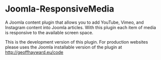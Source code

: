 Joomla-ResponsiveMedia
======================

A Joomla content plugin that allows you to add YouTube, Vimeo, and Instagram content into Joomla articles. With this plugin each item of media is responsive to the available screen space.

This is the development version of this plugin. For production websites please uses the Joomla installable version of the plugin at http://geoffhayward.eu/code 
